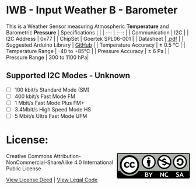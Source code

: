 # IWB - Input Weather B - Barometer
This is a Weather Sensor measuring Atmospheric **Temperature** and Barometric **Pressure**
| Specifications | |
| --: | :--: |
| Communication | I2C |
| I2C Address | 0x77 |
| ChipSet | Goertek SPL06-001 |
| Datasheet | [.pdf](https://datasheet.lcsc.com/szlcsc/2101201914_Goertek-SPL06-001_C2684428.pdf) |
| Suggested Arduino Library | [GitHub](https://github.com/rv701/SPL06-007) |
| Temperature Accuracy | ± 0.5 °C |
| Temperature Range | -40 to +85°C |
| Pressure Accuracy | ± 6 Pa |
| Pressure Range | 300 to 1100 hPa|

## Supported I2C Modes - Unknown
- [ ] 100 kbit/s Standard Mode (SM) 
- [ ] 400 kbit/s	Fast Mode	FM
- [ ] 1 Mbit/s	Fast Mode Plus	FM+
- [ ] 3.4Mbit/s	High Speed Mode	HS
- [ ] 5 Mbit/s	Ultra Fast Mode	UFM

# License: 
<img src="assets/CC-BY-NC-SA.png" width=200 align="right">
Creative Commons Attribution-NonCommercial-ShareAlike 4.0 International Public License

[View License Deed](https://creativecommons.org/licenses/by-nc-sa/4.0/) | [View Legal Code](https://creativecommons.org/licenses/by-nc-sa/4.0/legalcode)
